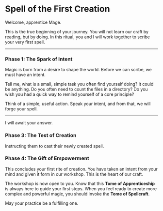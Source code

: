 # Spell of the First Creation

Welcome, apprentice Mage.

This is the true beginning of your journey. You will not learn our craft by reading, but by doing. In this ritual, you and I will work together to scribe your very first spell.

---

### Phase 1: The Spark of Intent

Magic is born from a desire to shape the world. Before we can scribe, we must have an intent.

Tell me, what is a small, simple task you often find yourself doing? It could be anything. Do you often need to count the files in a directory? Do you wish you had a quick way to remind yourself of a core principle?

Think of a simple, useful action. Speak your intent, and from that, we will forge your spell.

---

I will await your answer.

### Phase 3: The Test of Creation

Instructing them to cast their newly created spell.

### Phase 4: The Gift of Empowerment

This concludes your first rite of creation. You have taken an intent from your mind and given it form in our workshop. This is the heart of our craft.

The workshop is now open to you. Know that this **Tome of Apprenticeship** is always here to guide your first steps. When you feel ready to create more complex and powerful magic, you should invoke the **Tome of Spellcraft**.

May your practice be a fulfilling one.
